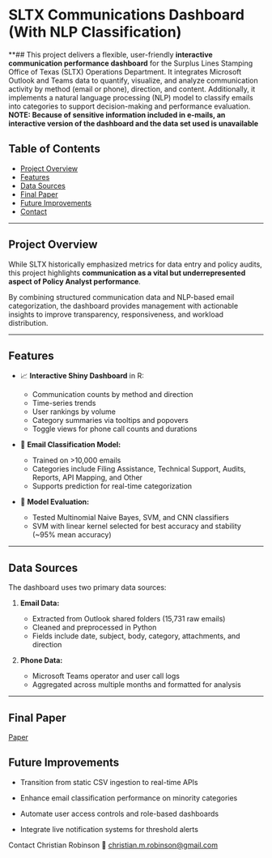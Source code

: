 # SLTX Communications Dashboard (With NLP Classification)

**## This project delivers a flexible, user-friendly **interactive communication performance dashboard** for the Surplus Lines Stamping Office of Texas (SLTX) Operations Department. It integrates Microsoft Outlook and Teams data to quantify, visualize, and analyze communication activity by method (email or phone), direction, and content. Additionally, it implements a natural language processing (NLP) model to classify emails into categories to support decision-making and performance evaluation.
**NOTE: Because of sensitive information included in e-mails, an interactive version of the dashboard and the data set used is unavailable**

## Table of Contents

- [Project Overview](#project-overview)
- [Features](#features)
- [Data Sources](#data-sources)
- [Final Paper](#final-paper)
- [Future Improvements](#future-improvements)
- [Contact](#contact)

---

## Project Overview

While SLTX historically emphasized metrics for data entry and policy audits, this project highlights **communication as a vital but underrepresented aspect of Policy Analyst performance**. 

By combining structured communication data and NLP-based email categorization, the dashboard provides management with actionable insights to improve transparency, responsiveness, and workload distribution.

---

## Features

- 📈 **Interactive Shiny Dashboard** in R:
  - Communication counts by method and direction
  - Time-series trends
  - User rankings by volume
  - Category summaries via tooltips and popovers
  - Toggle views for phone call counts and durations

- 🤖 **Email Classification Model:**
  - Trained on >10,000 emails
  - Categories include Filing Assistance, Technical Support, Audits, Reports, API Mapping, and Other
  - Supports prediction for real-time categorization

- 🧪 **Model Evaluation:**
  - Tested Multinomial Naive Bayes, SVM, and CNN classifiers
  - SVM with linear kernel selected for best accuracy and stability (~95% mean accuracy)

---

## Data Sources

The dashboard uses two primary data sources:

1. **Email Data:**
   - Extracted from Outlook shared folders (15,731 raw emails)
   - Cleaned and preprocessed in Python
   - Fields include date, subject, body, category, attachments, and direction

2. **Phone Data:**
   - Microsoft Teams operator and user call logs
   - Aggregated across multiple months and formatted for analysis

---

## Final Paper

[Paper](#https://github.com/cmrobinson1992/communicationdashboard/blob/main/Practicum_Project-%20Final.pdf)

## Future Improvements
* Transition from static CSV ingestion to real-time APIs

* Enhance email classification performance on minority categories

* Automate user access controls and role-based dashboards

* Integrate live notification systems for threshold alerts

Contact
Christian Robinson
📧 christian.m.robinson@gmail.com


   
